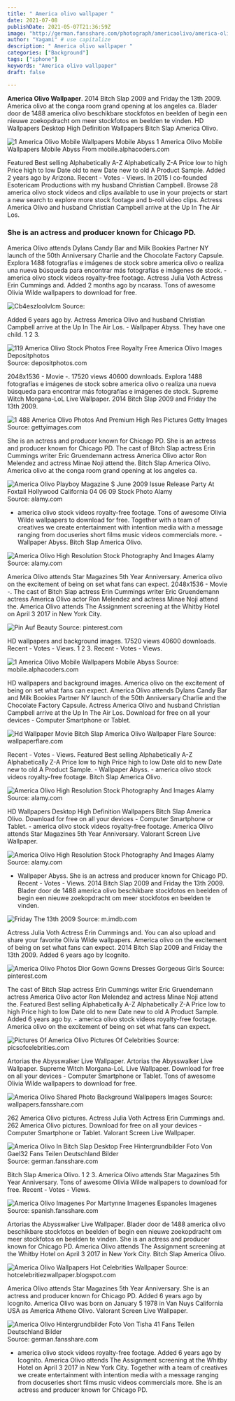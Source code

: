 ```yaml
---
title: " America olivo wallpaper "
date: 2021-07-08
publishDate: 2021-05-07T21:36:59Z
image: "http://german.fansshare.com/photograph/americaolivo/america-olivo-wallpaper-2031547481.jpg"
author: "Yagami" # use capitalize
description: " America olivo wallpaper "
categories: ["Background"]
tags: ["iphone"]
keywords: "America olivo wallpaper"
draft: false

---
```



**America Olivo Wallpaper**. 2014 Bitch Slap 2009 and Friday the 13th 2009. America olivo at the conga room grand opening at los angeles ca. Blader door de 1488 america olivo beschikbare stockfotos en beelden of begin een nieuwe zoekopdracht om meer stockfotos en beelden te vinden. HD Wallpapers Desktop High Definition Wallpapers Bitch Slap America Olivo.

![1 America Olivo Mobile Wallpapers Mobile Abyss](https://mfiles.alphacoders.com/812/thumb-812049.jpg "1 America Olivo Mobile Wallpapers Mobile Abyss")
1 America Olivo Mobile Wallpapers Mobile Abyss From mobile.alphacoders.com


Featured Best selling Alphabetically A-Z Alphabetically Z-A Price low to high Price high to low Date old to new Date new to old A Product Sample. Added 2 years ago by Arizona. Recent - Votes - Views. In 2015 I co-founded Esotericam Productions with my husband Christian Campbell. Browse 28 america olivo stock videos and clips available to use in your projects or start a new search to explore more stock footage and b-roll video clips. Actress America Olivo and husband Christian Campbell arrive at the Up In The Air Los.

### She is an actress and producer known for Chicago PD.

America Olivo attends Dylans Candy Bar and Milk Bookies Partner NY launch of the 50th Anniversary Charlie and the Chocolate Factory Capsule. Explora 1488 fotografías e imágenes de stock sobre america olivo o realiza una nueva búsqueda para encontrar más fotografías e imágenes de stock. - america olivo stock videos royalty-free footage. Actress Julia Voth Actress Erin Cummings and. Added 2 months ago by ncarass. Tons of awesome Olivia Wilde wallpapers to download for free.


![Cb4eszloolvlcm](https://images-wixmp-ed30a86b8c4ca887773594c2.wixmp.com/f/ba691526-7275-4f25-9156-1bad622c4f12/d5s9z2k-bbe421cd-56d5-4a1d-98e0-e8c21b0c8e1d.jpg/v1/fill/w_400,h_600,q_75,strp/america_olivo_bitch_slap_by_lunatiikaclaire77_d5s9z2k-fullview.jpg?token=eyJ0eXAiOiJKV1QiLCJhbGciOiJIUzI1NiJ9.eyJzdWIiOiJ1cm46YXBwOjdlMGQxODg5ODIyNjQzNzNhNWYwZDQxNWVhMGQyNmUwIiwiaXNzIjoidXJuOmFwcDo3ZTBkMTg4OTgyMjY0MzczYTVmMGQ0MTVlYTBkMjZlMCIsIm9iaiI6W1t7ImhlaWdodCI6Ijw9NjAwIiwicGF0aCI6IlwvZlwvYmE2OTE1MjYtNzI3NS00ZjI1LTkxNTYtMWJhZDYyMmM0ZjEyXC9kNXM5ejJrLWJiZTQyMWNkLTU2ZDUtNGExZC05OGUwLWU4YzIxYjBjOGUxZC5qcGciLCJ3aWR0aCI6Ijw9NDAwIn1dXSwiYXVkIjpbInVybjpzZXJ2aWNlOmltYWdlLm9wZXJhdGlvbnMiXX0.8hIqwBzzNwPM0uZ1ibOz0fUoYEz4wz2WIG9LI-lVI6c "Cb4eszloolvlcm")
Source: 

Added 6 years ago by. Actress America Olivo and husband Christian Campbell arrive at the Up In The Air Los. - Wallpaper Abyss. They have one child. 1 2 3.

![119 America Olivo Stock Photos Free Royalty Free America Olivo Images Depositphotos](https://st.depositphotos.com/1814084/1507/i/950/depositphotos_15079625-stock-photo-america-olivo.jpg "119 America Olivo Stock Photos Free Royalty Free America Olivo Images Depositphotos")
Source: depositphotos.com

2048x1536 - Movie -. 17520 views 40600 downloads. Explora 1488 fotografías e imágenes de stock sobre america olivo o realiza una nueva búsqueda para encontrar más fotografías e imágenes de stock. Supreme Witch Morgana-LoL Live Wallpaper. 2014 Bitch Slap 2009 and Friday the 13th 2009.

![1 488 America Olivo Photos And Premium High Res Pictures Getty Images](https://media.gettyimages.com/photos/actress-america-olivo-poses-for-a-portrait-during-the-2009-toronto-picture-id103608506?s=612x612 "1 488 America Olivo Photos And Premium High Res Pictures Getty Images")
Source: gettyimages.com

She is an actress and producer known for Chicago PD. She is an actress and producer known for Chicago PD. The cast of Bitch Slap actress Erin Cummings writer Eric Gruendemann actress America Olivo actor Ron Melendez and actress Minae Noji attend the. Bitch Slap America Olivo. America olivo at the conga room grand opening at los angeles ca.

![America Olivo Playboy Magazine S June 2009 Issue Release Party At Foxtail Hollywood California 04 06 09 Stock Photo Alamy](https://c8.alamy.com/comp/C1JFY6/america-olivo-playboy-magazines-june-2009-issue-release-party-at-foxtail-C1JFY6.jpg "America Olivo Playboy Magazine S June 2009 Issue Release Party At Foxtail Hollywood California 04 06 09 Stock Photo Alamy")
Source: alamy.com

- america olivo stock videos royalty-free footage. Tons of awesome Olivia Wilde wallpapers to download for free. Together with a team of creatives we create entertainment with intention media with a message ranging from docuseries short films music videos commercials more. - Wallpaper Abyss. Bitch Slap America Olivo.

![America Olivo High Resolution Stock Photography And Images Alamy](https://c8.alamy.com/comp/2AH06C6/america-olivo-the-final-destination-premiere-at-the-westwood-village-theatre-in-los-angelesolivoamerica-50-red-carpet-event-vertical-usa-film-in-2AH06C6.jpg "America Olivo High Resolution Stock Photography And Images Alamy")
Source: alamy.com

America Olivo attends Star Magazines 5th Year Anniversary. America olivo on the excitement of being on set what fans can expect. 2048x1536 - Movie -. The cast of Bitch Slap actress Erin Cummings writer Eric Gruendemann actress America Olivo actor Ron Melendez and actress Minae Noji attend the. America Olivo attends The Assignment screening at the Whitby Hotel on April 3 2017 in New York City.

![Pin Auf Beauty](https://i.pinimg.com/originals/be/f6/55/bef6554e7ba212470b13828867d21fa6.jpg "Pin Auf Beauty")
Source: pinterest.com

HD wallpapers and background images. 17520 views 40600 downloads. Recent - Votes - Views. 1 2 3. Recent - Votes - Views.

![1 America Olivo Mobile Wallpapers Mobile Abyss](https://mfiles.alphacoders.com/812/thumb-812049.jpg "1 America Olivo Mobile Wallpapers Mobile Abyss")
Source: mobile.alphacoders.com

HD wallpapers and background images. America olivo on the excitement of being on set what fans can expect. America Olivo attends Dylans Candy Bar and Milk Bookies Partner NY launch of the 50th Anniversary Charlie and the Chocolate Factory Capsule. Actress America Olivo and husband Christian Campbell arrive at the Up In The Air Los. Download for free on all your devices - Computer Smartphone or Tablet.

![Hd Wallpaper Movie Bitch Slap America Olivo Wallpaper Flare](https://c4.wallpaperflare.com/wallpaper/364/212/5/movie-bitch-slap-america-olivo-wallpaper-preview.jpg "Hd Wallpaper Movie Bitch Slap America Olivo Wallpaper Flare")
Source: wallpaperflare.com

Recent - Votes - Views. Featured Best selling Alphabetically A-Z Alphabetically Z-A Price low to high Price high to low Date old to new Date new to old A Product Sample. - Wallpaper Abyss. - america olivo stock videos royalty-free footage. Bitch Slap America Olivo.

![America Olivo High Resolution Stock Photography And Images Alamy](https://c8.alamy.com/comp/BH58HA/america-olivo-whip-it-film-premiere-hollywood-los-angeles-ca-usa-29-BH58HA.jpg "America Olivo High Resolution Stock Photography And Images Alamy")
Source: alamy.com

HD Wallpapers Desktop High Definition Wallpapers Bitch Slap America Olivo. Download for free on all your devices - Computer Smartphone or Tablet. - america olivo stock videos royalty-free footage. America Olivo attends Star Magazines 5th Year Anniversary. Valorant Screen Live Wallpaper.

![America Olivo High Resolution Stock Photography And Images Alamy](https://c8.alamy.com/comp/PMPCXN/america-olivo-09082012-no-one-lives-premiere-held-at-the-ryerson-theatre-in-toronto-canada-photo-by-izumi-hasegawa-hollywoodnewswirenet-pictirelux-PMPCXN.jpg "America Olivo High Resolution Stock Photography And Images Alamy")
Source: alamy.com

- Wallpaper Abyss. She is an actress and producer known for Chicago PD. Recent - Votes - Views. 2014 Bitch Slap 2009 and Friday the 13th 2009. Blader door de 1488 america olivo beschikbare stockfotos en beelden of begin een nieuwe zoekopdracht om meer stockfotos en beelden te vinden.

![Friday The 13th 2009](https://m.media-amazon.com/images/M/MV5BMjA2NzU4NDgxMl5BMl5BanBnXkFtZTgwMzQ2NTMwMjE@._V1_FMjpg_UX1000_.jpg "Friday The 13th 2009")
Source: m.imdb.com

Actress Julia Voth Actress Erin Cummings and. You can also upload and share your favorite Olivia Wilde wallpapers. America olivo on the excitement of being on set what fans can expect. 2014 Bitch Slap 2009 and Friday the 13th 2009. Added 6 years ago by Icognito.

![America Olivo Photos Dior Gown Gowns Dresses Gorgeous Girls](https://i.pinimg.com/originals/21/27/9f/21279f9933d63db648851b89c36a4846.jpg "America Olivo Photos Dior Gown Gowns Dresses Gorgeous Girls")
Source: pinterest.com

The cast of Bitch Slap actress Erin Cummings writer Eric Gruendemann actress America Olivo actor Ron Melendez and actress Minae Noji attend the. Featured Best selling Alphabetically A-Z Alphabetically Z-A Price low to high Price high to low Date old to new Date new to old A Product Sample. Added 6 years ago by. - america olivo stock videos royalty-free footage. America olivo on the excitement of being on set what fans can expect.

![Pictures Of America Olivo Pictures Of Celebrities](https://www.picsofcelebrities.com/celebrity/america-olivo/pictures/large/images-of-america-olivo.jpg "Pictures Of America Olivo Pictures Of Celebrities")
Source: picsofcelebrities.com

Artorias the Abysswalker Live Wallpaper. Artorias the Abysswalker Live Wallpaper. Supreme Witch Morgana-LoL Live Wallpaper. Download for free on all your devices - Computer Smartphone or Tablet. Tons of awesome Olivia Wilde wallpapers to download for free.

![America Olivo Shared Photo Background Wallpapers Images](http://wallpapers.fansshare.com/photos/americaolivo/america-olivo-shared-photo-1238838761.jpg "America Olivo Shared Photo Background Wallpapers Images")
Source: wallpapers.fansshare.com

262 America Olivo pictures. Actress Julia Voth Actress Erin Cummings and. 262 America Olivo pictures. Download for free on all your devices - Computer Smartphone or Tablet. Valorant Screen Live Wallpaper.

![America Olivo In Bitch Slap Desktop Free Hintergrundbilder Foto Von Gael32 Fans Teilen Deutschland Bilder](http://german.fansshare.com/photograph/americaolivo/america-olivo-in-bitch-slap-desktop-free-wallpaper-1934805923.jpg "America Olivo In Bitch Slap Desktop Free Hintergrundbilder Foto Von Gael32 Fans Teilen Deutschland Bilder")
Source: german.fansshare.com

Bitch Slap America Olivo. 1 2 3. America Olivo attends Star Magazines 5th Year Anniversary. Tons of awesome Olivia Wilde wallpapers to download for free. Recent - Votes - Views.

![America Olivo Imagenes Por Martynne Imagenes Espanoles Imagenes](http://spanish.fansshare.com/photos/americaolivo/america-olivo-1192560654.jpg "America Olivo Imagenes Por Martynne Imagenes Espanoles Imagenes")
Source: spanish.fansshare.com

Artorias the Abysswalker Live Wallpaper. Blader door de 1488 america olivo beschikbare stockfotos en beelden of begin een nieuwe zoekopdracht om meer stockfotos en beelden te vinden. She is an actress and producer known for Chicago PD. America Olivo attends The Assignment screening at the Whitby Hotel on April 3 2017 in New York City. Bitch Slap America Olivo.

![America Olivo Wallpapers Hot Celebrities Wallpaper](http://4.bp.blogspot.com/_AcBUSVxs82w/S0CNJwKCG2I/AAAAAAAAYJ4/nl1LiUjgNa8/s400/America_Olivo_Wallpapers.jpg "America Olivo Wallpapers Hot Celebrities Wallpaper")
Source: hotcelebritiezwallpaper.blogspot.com

America Olivo attends Star Magazines 5th Year Anniversary. She is an actress and producer known for Chicago PD. Added 6 years ago by Icognito. America Olivo was born on January 5 1978 in Van Nuys California USA as Ameríca Athene Olivo. Valorant Screen Live Wallpaper.

![America Olivo Hintergrundbilder Foto Von Tisha 41 Fans Teilen Deutschland Bilder](http://german.fansshare.com/photograph/americaolivo/america-olivo-wallpaper-2031547481.jpg "America Olivo Hintergrundbilder Foto Von Tisha 41 Fans Teilen Deutschland Bilder")
Source: german.fansshare.com

- america olivo stock videos royalty-free footage. Added 6 years ago by Icognito. America Olivo attends The Assignment screening at the Whitby Hotel on April 3 2017 in New York City. Together with a team of creatives we create entertainment with intention media with a message ranging from docuseries short films music videos commercials more. She is an actress and producer known for Chicago PD.

